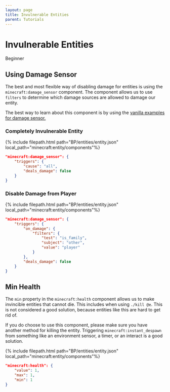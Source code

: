 ```yaml
---
layout: page
title: Invulnerable Entities
parent: Tutorials
---
```


# Invulnerable Entities

<Label color="green">Beginner</Label>

## Using Damage Sensor
The best and most flexible way of disabling damage for entities is using the `minecraft:damage_sensor` component. The component allows us to use `filters` to determine which damage sources are allowed to damage our entity.

The best way to learn about this component is by using the [vanilla examples for damage sensor.](https://sirlich.github.io/technical-bedrock/vanilla-usage/components-1.14.html#minecraftdamage_sensor)

### Completely Invulnerable Entity

{% include filepath.html path="BP/entities/entity.json" local_path="minecraft:entity/components"%}
```json
"minecraft:damage_sensor": {
    "triggers": {
        "cause": "all",
        "deals_damage": false
    }
}
```

### Disable Damage from Player

{% include filepath.html path="BP/entities/entity.json" local_path="minecraft:entity/components"%}
```json
"minecraft:damage_sensor": {
    "triggers": {
        "on_damage": {
            "filters": {
                "test": "is_family",
                "subject": "other",
                "value": "player"
            }
        },
        "deals_damage": false
    }
}
```

## Min Health

The `min` property in the `minecraft:health` component allows us to make invincible entities that cannot die. This includes when using `./kill @e`. This is not considered a good solution, because entities like this are hard to get rid of. 

If you do choose to use this component, please make sure you have another method for killing the entity. Triggering `minecraft:instant_despawn` from something like an environment sensor, a timer, or an interact is a good solution.

{% include filepath.html path="BP/entities/entity.json" local_path="minecraft:entity/components"%}
```json
"minecraft:health": {
    "value": 1,
    "max": 1,
    "min": 1
}
```
